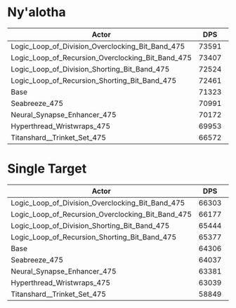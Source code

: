 # Ny'alotha
| Actor | DPS | Increase |
|---|:---:|:---:|
|Logic_Loop_of_Division_Overclocking_Bit_Band_475|73591|3.18%|
|Logic_Loop_of_Recursion_Overclocking_Bit_Band_475|73407|2.92%|
|Logic_Loop_of_Division_Shorting_Bit_Band_475|72524|1.68%|
|Logic_Loop_of_Recursion_Shorting_Bit_Band_475|72461|1.60%|
|Base|71323|0.00%|
|Seabreeze_475|70991|-0.46%|
|Neural_Synapse_Enhancer_475|70172|-1.61%|
|Hyperthread_Wristwraps_475|69953|-1.92%|
|Titanshard__Trinket_Set_475|66572|-6.66%|

# Single Target
| Actor | DPS | Increase |
|---|:---:|:---:|
|Logic_Loop_of_Division_Overclocking_Bit_Band_475|66303|3.11%|
|Logic_Loop_of_Recursion_Overclocking_Bit_Band_475|66177|2.91%|
|Logic_Loop_of_Division_Shorting_Bit_Band_475|65444|1.77%|
|Logic_Loop_of_Recursion_Shorting_Bit_Band_475|65377|1.67%|
|Base|64306|0.00%|
|Seabreeze_475|64037|-0.42%|
|Neural_Synapse_Enhancer_475|63381|-1.44%|
|Hyperthread_Wristwraps_475|63039|-1.97%|
|Titanshard__Trinket_Set_475|58849|-8.49%|
